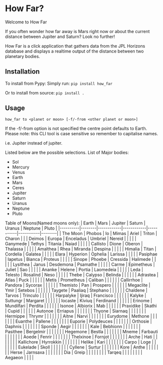 # How Far?
Welcome to How Far

If you often wonder how far away is Mars right now or about the current distance between Jupiter and Saturn?
Look no further!


How Far is a click application that gathers data from the JPL Horizons database and displays a realtime output of the distance between two planetary bodies.

## Installation

To install from Pypy:
Simply run:
`pip install how_far`

Or to install from source:
`pip install .`


## Usage

`how_far to <planet or moon> [-f/-from <other planet or moon>]`

If the -f/-from option is not specified the centre point defaults to Earth.
Please note: this CLI tool is case sensitive so remember to capitalise names.

i.e. Jupiter instead of jupiter.

Listed below are the possible selections.
List of Major bodies:
 * Sol
 * Mercury
 * Venus
 * Earth
 * Mars
 * Ceres
 * Jupiter
 * Saturn
 * Uranus
 * Neptune
 * Pluto

Table of Moons(Named moons only):
| Earth    | Mars   | Jupiter    | Saturn     | Uranus    | Neptune   | Pluto  |
|----------|--------|------------|------------|-----------|-----------|--------|
| The Moon | Phobos | Io         | Mimas      | Ariel     | Triton    | Charon |
|          | Deimos | Europa     | Enceladus  | Umbriel   | Nereid    |        |
|          |        | Ganymede   | Tethys     | Titania   | Naiad     |        |
|          |        | Callisto   | Dione      | Oberon    | Thalassa  |        |
|          |        | Amalthea   | Rhea       | Miranda   | Despina   |        |
|          |        | Himalia    | Titan      | Cordelia  | Galatea   |        |
|          |        | Elara      | Hyperion   | Ophelia   | Larissa   |        |
|          |        | Pasiphae   | Iapetus    | Bianca    | Proteus   |        |
|          |        | Sinope     | Phoebe     | Cressida  | Halimede  |        |
|          |        | Lysithea   | Janus      | Desdemona | Psamathe  |        |
|          |        | Carme      | Epimetheus | Juliet    | Sao       |        |
|          |        | Ananke     | Helene     | Portia    | Laomedeia |        |
|          |        | Leda       | Telesto    | Rosalind  | Neso      |        |
|          |        | Thebe      | Calypso    | Belinda   |           |        |
|          |        | Adrastea   | Atlas      | Puck      |           |        |
|          |        | Metis      | Prometheus | Caliban   |           |        |
|          |        | Callirrhoe | Pandora    | Sycorax   |           |        |
|          |        | Themisto   | Pan        | Prospero  |           |        |
|          |        | Megaclite  | Ymir       | Setebos   |           |        |
|          |        | Taygete    | Paaliaq    | Stephano  |           |        |
|          |        | Chaldene   | Tarvos     | Trinculo  |           |        |
|          |        | Harpalyke  | Ijiraq     | Francisco |           |        |
|          |        | Kalyke     | Suttungr   | Margaret  |           |        |
|          |        | Iocaste    | Kiviuq     | Ferdinand |           |        |
|          |        | Erinome    | Mundilfari | Perdita   |           |        |
|          |        | Isonoe     | Albiorix   | Mab       |           |        |
|          |        | Praxidike  | Skathi     | Cupid     |           |        |
|          |        | Autonoe    | Erriapus   |           |           |        |
|          |        | Thyone     | Siarnaq    |           |           |        |
|          |        | Hermippe   | Thrymr     |           |           |        |
|          |        | Aitne      | Narvi      |           |           |        |
|          |        | Eurydome   | Methone    |           |           |        |
|          |        | Euanthe    | Pallene    |           |           |        |
|          |        | Euporie    | Polydeuces |           |           |        |
|          |        | Orthosie   | Daphnis    |           |           |        |
|          |        | Sponde     | Aegir      |           |           |        |
|          |        | Kale       | Bebhionn   |           |           |        |
|          |        | Pasithee   | Bergelmir  |           |           |        |
|          |        | Hegemone   | Bestla     |           |           |        |
|          |        | Mneme      | Farbauti   |           |           |        |
|          |        | Aoede      | Fenrir     |           |           |        |
|          |        | Thelxinoe  | Fornjot    |           |           |        |
|          |        | Arche      | Hati       |           |           |        |
|          |        | Kallichore | Hyrrokkin  |           |           |        |
|          |        | Helike     | Kari       |           |           |        |
|          |        | Carpo      | Loge       |           |           |        |
|          |        | Eukelade   | Skoll      |           |           |        |
|          |        | Cyllene    | Surtur     |           |           |        |
|          |        | Kore       | Anthe      |           |           |        |
|          |        | Herse      | Jarnsaxa   |           |           |        |
|          |        | Dia        | Greip      |           |           |        |
|          |        |            | Tarqeq     |           |           |        |
|          |        |            | Aegaeon    |           |           |        |
